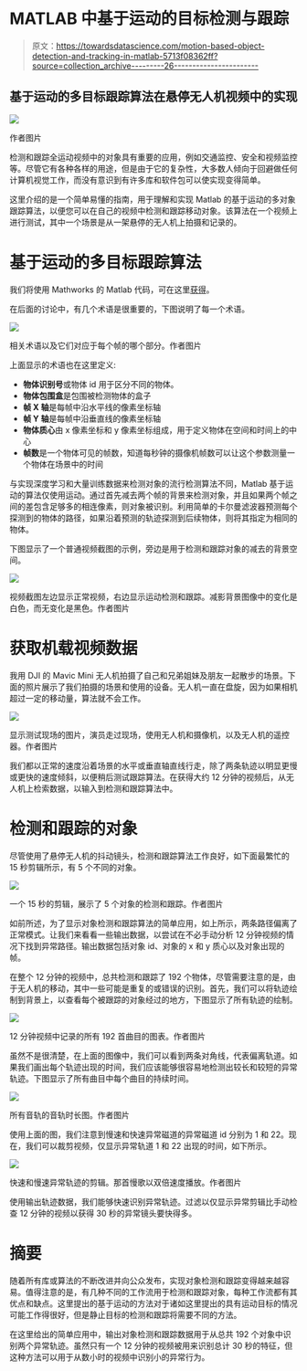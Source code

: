 # MATLAB 中基于运动的目标检测与跟踪

> 原文：<https://towardsdatascience.com/motion-based-object-detection-and-tracking-in-matlab-5713f08362ff?source=collection_archive---------26----------------------->

## 基于运动的多目标跟踪算法在悬停无人机视频中的实现

![](img/d789f8d31e4c7e5a62620e050e4aaea0.png)

作者图片

检测和跟踪全运动视频中的对象具有重要的应用，例如交通监控、安全和视频监控等。尽管它有各种各样的用途，但是由于它的复杂性，大多数人倾向于回避做任何计算机视觉工作，而没有意识到有许多库和软件包可以使实现变得简单。

这里介绍的是一个简单易懂的指南，用于理解和实现 Matlab 的基于运动的多对象跟踪算法，以便您可以在自己的视频中检测和跟踪移动对象。该算法在一个视频上进行测试，其中一个场景是从一架悬停的无人机上拍摄和记录的。

# 基于运动的多目标跟踪算法

我们将使用 Mathworks 的 Matlab 代码，可在这里[获得](https://www.mathworks.com/help/vision/ug/motion-based-multiple-object-tracking.html)。

在后面的讨论中，有几个术语是很重要的，下图说明了每一个术语。

![](img/3ae62917a90b3a27989b54e0067fcd44.png)

相关术语以及它们对应于每个帧的哪个部分。作者图片

上面显示的术语也在这里定义:

*   **物体识别号**或物体 id 用于区分不同的物体。
*   **物体包围盒**是包围被检测物体的盒子
*   **帧 X 轴**是每帧中沿水平线的像素坐标轴
*   **帧 Y 轴**是每帧中沿垂直线的像素坐标轴
*   **物体质心**由 x 像素坐标和 y 像素坐标组成，用于定义物体在空间和时间上的中心
*   **帧数**是一个物体可见的帧数，知道每秒钟的摄像机帧数可以让这个参数测量一个物体在场景中的时间

与实现深度学习和大量训练数据来检测对象的流行检测算法不同，Matlab 基于运动的算法仅使用运动。通过首先减去两个帧的背景来检测对象，并且如果两个帧之间的差包含足够多的相连像素，则对象被识别。利用简单的卡尔曼滤波器预测每个探测到的物体的路径，如果沿着预测的轨迹探测到后续物体，则将其指定为相同的物体。

下图显示了一个普通视频截图的示例，旁边是用于检测和跟踪对象的减去的背景空间。

![](img/fcb640777dadaf2fcd6592734e0b91e1.png)

视频截图左边显示正常视频，右边显示运动检测和跟踪。减影背景图像中的变化是白色，而无变化是黑色。作者图片

# 获取机载视频数据

我用 DJI 的 Mavic Mini 无人机拍摄了自己和兄弟姐妹及朋友一起散步的场景。下面的照片展示了我们拍摄的场景和使用的设备。无人机一直在盘旋，因为如果相机超过一定的移动量，算法就不会工作。

![](img/01d9f9afbaec7fce183c1e96e83a27d7.png)

显示测试现场的图片，演员走过现场，使用无人机和摄像机，以及无人机的遥控器。作者图片

我们都以正常的速度沿着场景的水平或垂直轴直线行走，除了两条轨迹以明显更慢或更快的速度倾斜，以便稍后测试跟踪算法。在获得大约 12 分钟的视频后，从无人机上检索数据，以输入到检测和跟踪算法中。

# 检测和跟踪的对象

尽管使用了悬停无人机的抖动镜头，检测和跟踪算法工作良好，如下面最繁忙的 15 秒剪辑所示，有 5 个不同的对象。

![](img/8bdd9c2dab1ff06bc5db680e788a0548.png)

一个 15 秒的剪辑，展示了 5 个对象的检测和跟踪。作者图片

如前所述，为了显示对象检测和跟踪算法的简单应用，如上所示，两条路径偏离了正常模式。让我们来看看一些输出数据，以尝试在不必手动分析 12 分钟视频的情况下找到异常路径。输出数据包括对象 id、对象的 x 和 y 质心以及对象出现的帧。

在整个 12 分钟的视频中，总共检测和跟踪了 192 个物体，尽管需要注意的是，由于无人机的移动，其中一些可能是重复的或错误的识别。首先，我们可以将轨迹绘制到背景上，以查看每个被跟踪的对象经过的地方，下图显示了所有轨迹的绘制。

![](img/6a28fbca663115702badd4c9a2b6e546.png)

12 分钟视频中记录的所有 192 首曲目的图表。作者图片

虽然不是很清楚，在上面的图像中，我们可以看到两条对角线，代表偏离轨道。如果我们画出每个轨迹出现的时间，我们应该能够很容易地检测出较长和较短的异常轨迹。下图显示了所有曲目中每个曲目的持续时间。

![](img/a14259b3d58c6957c3715fa1b1a300b8.png)

所有音轨的音轨时长图。作者图片

使用上面的图，我们注意到慢速和快速异常磁道的异常磁道 id 分别为 1 和 22。现在，我们可以裁剪视频，仅显示异常轨道 1 和 22 出现的时间，如下所示。

![](img/4204cfa9661320e099081374b3905b1d.png)

快速和慢速异常轨迹的剪辑。那首慢歌以双倍速度播放。作者图片

使用输出轨迹数据，我们能够快速识别异常轨迹。过滤以仅显示异常剪辑比手动检查 12 分钟的视频以获得 30 秒的异常镜头要快得多。

# 摘要

随着所有库或算法的不断改进并向公众发布，实现对象检测和跟踪变得越来越容易。值得注意的是，有几种不同的工作流用于检测和跟踪对象，每种工作流都有其优点和缺点。这里提出的基于运动的方法对于诸如这里提出的具有运动目标的情况可能工作得很好，但是静止目标的检测和跟踪将需要不同的方法。

在这里给出的简单应用中，输出对象检测和跟踪数据用于从总共 192 个对象中识别两个异常轨迹。虽然只有一个 12 分钟的视频被用来识别总计 30 秒的特征，但这种方法可以用于从数小时的视频中识别小的异常行为。